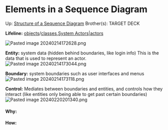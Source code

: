 # Elements in a Sequence Diagram

Up: [Structure of a Sequence Diagram](structure_of_a_sequence_diagram)
Brother(s):
TARGET DECK

**Lifeline:** [objects](objects)/[classes](classes),[System Actors|actors](system_actors|actors)  

![Pasted image 20240214172628.png](pasted_image_20240214172628.png)

**Entity:** system data (hidden behind boundaries, like login info)
This is the data that is used to represent an actor.
![Pasted image 20240214173044.png](pasted_image_20240214173044.png)

**Boundary:** system boundaries such as user interfaces and menus 
![Pasted image 20240214173118.png](pasted_image_20240214173118.png)

**Control:** Mediates between boundaries and entities, and controls how they interact (like entities only being able to get past certain boundaries)
![Pasted image 20240220201340.png](pasted_image_20240220201340.png)






























#### Why:
#### How:









